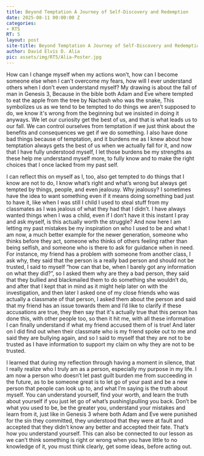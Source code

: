 ```yaml
---
title: Beyond Temptation A Journey of Self-Discovery and Redemption
date: 2025-08-11 00:00:00 Z
categories:
- RT5
RT: 5
layout: post
site-title: Beyond Temptation A Journey of Self-Discovery and Redemption
author: David Elvis D. Alia 
pic: assets/img/RT5/Alia-Poster.jpg
---
```


How can I change myself when my actions won’t, how can I become someone else when I can’t overcome my fears, how will I ever understand others when I don’t even understand myself? My drawing is about the fall of man in Genesis 3, Because in the bible both Adam and Eve  where tempted to eat the apple from the tree by Nachash who was the snake, This symbolizes us as we tend to be tempted to do things we aren’t supposed to do, we know it's wrong from the beginning but we insisted in doing it anyways. We let our curiosity get the best of us, and that is what leads us to our fall. We can control ourselves from temptation if we just think about the benefits and consequences we get if we do something. I also have done bad things because of temptation, and it burdens me as I knew about how temptation always gets the best of us when we actually fall for it, and now that I have fully understood myself, I let those burdens be my strengths as these help me understand myself more, to fully know and to make the right choices that I once lacked from my past self.

I can reflect this on myself as I, too, also get tempted to do things that I know are not to do, I know what’s right and what’s wrong but always get tempted by things, people, and even jealousy. Why jealousy? I sometimes have the idea to want something even if it means doing something bad just to have it, like when I was still I child I used to steal stuff from my classmates as I was jealous of what they had that I didn’t. I have always wanted things when I was a child, even if I don’t have it this instant I pray and ask myself, is this actually worth the struggle? And now here I am letting my past mistakes be my inspiration on who I used to be and what I am now, a much better example for the newer generation, someone who thinks before they act, someone who thinks of others feeling rather than being selfish, and someone who is there to ask for guidance when in need.  For instance, my friend has a problem with someone from another class, I ask why, they said that the person is a really bad person and should not be trusted, I said to myself “how can that be, when I barely got any information on what they did?”, so I asked them why are they a bad person, they said that they bullied and blackmailed them to do something she wouldn’t do, and after that I kept that in mind as it might help later on with the investigation, and then later I asked one of my close friends who was actually a classmate of that person, I asked them about the person and said that my friend has an issue towards them and I’d like to clarify if these accusations are true, they then say that it's actually true that this person has done this, with other people too, so then it hit me, with all these information I can finally understand if what my friend accused them of is true! And later on I did find out when their classmate who is my friend spoke out to me and said they are bullying again, and so I said to myself that they are not to be trusted as I have information to support my claim on why they are not to be trusted.

I learned that during my reflection through having a moment in silence, that I really realize who I truly am as a person, especially my purpose in my life. I am now a person who doesn’t let past guilt burden me from succeeding in the future, as to be someone great is to let go of your past and be a new person that people can look up to, and what I’m saying is the truth about myself. You can understand yourself, find your worth, and learn the truth about yourself if you just let go of what’s pushing\pulling you back. Don’t be what you used to be, be the greater you, understand your mistakes and learn from it, just like in Genesis 3 where both Adam and Eve were punished for the sin they committed, they understood that they were at fault and accepted that they didn’t know any better and accepted their fate. That’s how you understand yourself. This can also be connected to our lesson as we can’t think something is right or wrong when you have little to no knowledge of it, you must think clearly, get some ideas, before acting out.
